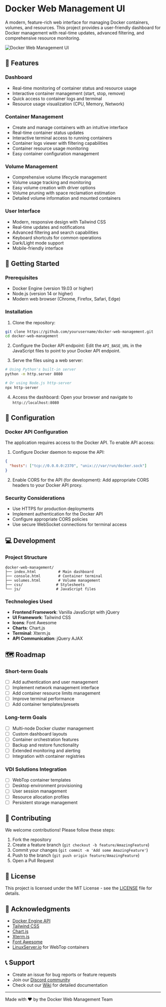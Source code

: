 # Docker Web Management UI

A modern, feature-rich web interface for managing Docker containers, volumes, and resources. This project provides a user-friendly dashboard for Docker management with real-time updates, advanced filtering, and comprehensive resource monitoring.

![Docker Web Management UI](screenshot.png)

## 🌟 Features

### Dashboard
- Real-time monitoring of container status and resource usage
- Interactive container management (start, stop, remove)
- Quick access to container logs and terminal
- Resource usage visualization (CPU, Memory, Network)

### Container Management
- Create and manage containers with an intuitive interface
- Real-time container status updates
- Interactive terminal access to running containers
- Container logs viewer with filtering capabilities
- Container resource usage monitoring
- Easy container configuration management

### Volume Management
- Comprehensive volume lifecycle management
- Volume usage tracking and monitoring
- Easy volume creation with driver options
- Volume pruning with space reclamation estimation
- Detailed volume information and mounted containers

### User Interface
- Modern, responsive design with Tailwind CSS
- Real-time updates and notifications
- Advanced filtering and search capabilities
- Keyboard shortcuts for common operations
- Dark/Light mode support
- Mobile-friendly interface

## 🚀 Getting Started

### Prerequisites
- Docker Engine (version 19.03 or higher)
- Node.js (version 14 or higher)
- Modern web browser (Chrome, Firefox, Safari, Edge)

### Installation

1. Clone the repository:
```bash
git clone https://github.com/yourusername/docker-web-management.git
cd docker-web-management
```

2. Configure the Docker API endpoint:
Edit the `API_BASE_URL` in the JavaScript files to point to your Docker API endpoint.

3. Serve the files using a web server:
```bash
# Using Python's built-in server
python -m http.server 8080

# Or using Node.js http-server
npx http-server
```

4. Access the dashboard:
Open your browser and navigate to `http://localhost:8080`

## 🔧 Configuration

### Docker API Configuration
The application requires access to the Docker API. To enable API access:

1. Configure Docker daemon to expose the API:
```json
{
  "hosts": ["tcp://0.0.0.0:2370", "unix:///var/run/docker.sock"]
}
```

2. Enable CORS for the API (for development):
Add appropriate CORS headers to your Docker API proxy.

### Security Considerations
- Use HTTPS for production deployments
- Implement authentication for the Docker API
- Configure appropriate CORS policies
- Use secure WebSocket connections for terminal access

## 💻 Development

### Project Structure
```
docker-web-management/
├── index.html          # Main dashboard
├── console.html        # Container terminal
├── volumes.html        # Volume management
├── css/               # Stylesheets
└── js/                # JavaScript files
```

### Technologies Used
- **Frontend Framework**: Vanilla JavaScript with jQuery
- **UI Framework**: Tailwind CSS
- **Icons**: Font Awesome
- **Charts**: Chart.js
- **Terminal**: Xterm.js
- **API Communication**: jQuery AJAX

## 🗺️ Roadmap

### Short-term Goals
- [ ] Add authentication and user management
- [ ] Implement network management interface
- [ ] Add container resource limits management
- [ ] Improve terminal performance
- [ ] Add container templates/presets

### Long-term Goals
- [ ] Multi-node Docker cluster management
- [ ] Custom dashboard layouts
- [ ] Container orchestration features
- [ ] Backup and restore functionality
- [ ] Extended monitoring and alerting
- [ ] Integration with container registries

### VDI Solutions Integration
- [ ] WebTop container templates
- [ ] Desktop environment provisioning
- [ ] User session management
- [ ] Resource allocation profiles
- [ ] Persistent storage management

## 🤝 Contributing

We welcome contributions! Please follow these steps:

1. Fork the repository
2. Create a feature branch (`git checkout -b feature/AmazingFeature`)
3. Commit your changes (`git commit -m 'Add some AmazingFeature'`)
4. Push to the branch (`git push origin feature/AmazingFeature`)
5. Open a Pull Request

## 📝 License

This project is licensed under the MIT License - see the [LICENSE](LICENSE) file for details.

## 🙏 Acknowledgments

- [Docker Engine API](https://docs.docker.com/engine/api/)
- [Tailwind CSS](https://tailwindcss.com)
- [Chart.js](https://www.chartjs.org)
- [Xterm.js](https://xtermjs.org)
- [Font Awesome](https://fontawesome.com)
- [LinuxServer.io](https://www.linuxserver.io/) for WebTop containers

## 📞 Support

- Create an issue for bug reports or feature requests
- Join our [Discord community](https://discord.gg/yourdiscord)
- Check out our [Wiki](https://github.com/yourusername/docker-web-management/wiki) for detailed documentation

---

Made with ❤️ by the Docker Web Management Team
